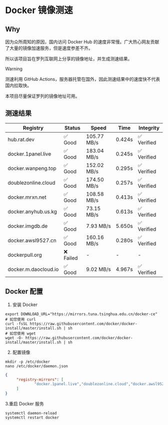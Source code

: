 # Docker 镜像测速

## Why

因为众所周知的原因，国内访问 Docker Hub 的速度非常慢。广大热心网友贡献了大量的镜像加速服务，但是速度参差不齐。


所以该项目旨在罗列互联网上分享的镜像地址，并生成测速结果。

> [!WARNING]
> 测速利用 GitHub Actions，服务器托管在国外，因此测速结果中的速度快不代表国内拉取快。
>

本项目尽量保证罗列的镜像地址可用。

## 测速结果

| Registry | Status | Speed | Time | Integrity |
|----------|--------|-------|------|-----------|
| hub.rat.dev | ✅ Good | 105.77 MB/s | 0.424s | ✅ Verified |
| docker.1panel.live | ✅ Good | 183.04 MB/s | 0.245s | ✅ Verified |
| docker.wanpeng.top | ✅ Good | 152.02 MB/s | 0.295s | ✅ Verified |
| doublezonline.cloud | ✅ Good | 174.50 MB/s | 0.257s | ✅ Verified |
| docker.mrxn.net | ✅ Good | 108.58 MB/s | 0.413s | ✅ Verified |
| docker.anyhub.us.kg | ✅ Good | 73.15 MB/s | 0.613s | ✅ Verified |
| docker.imgdb.de | ✅ Good | 7.93 MB/s | 5.650s | ✅ Verified |
| docker.awsl9527.cn | ✅ Good | 160.16 MB/s | 0.280s | ✅ Verified |
| dockerpull.org | ❌ Failed | - | - | - |
| docker.m.daocloud.io | ✅ Good | 9.02 MB/s | 4.967s | ✅ Verified |

## Docker 配置

1. 安装 Docker
```shell
export DOWNLOAD_URL="https://mirrors.tuna.tsinghua.edu.cn/docker-ce"
# 如您使用 curl
curl -fsSL https://raw.githubusercontent.com/docker/docker-install/master/install.sh | sh
# 如您使用 wget
wget -O- https://raw.githubusercontent.com/docker/docker-install/master/install.sh | sh
```

2. 配置镜像

```shell
mkdir -p /etc/docker
nano /etc/docker/daemon.json
```

```json
{
     "registry-mirrors": [
             "docker.1panel.live","doublezonline.cloud","docker.awsl9527.cn"
     ]
}
```

 3.重启 Docker 服务
```shell
systemctl daemon-reload
systemctl restart docker
```
